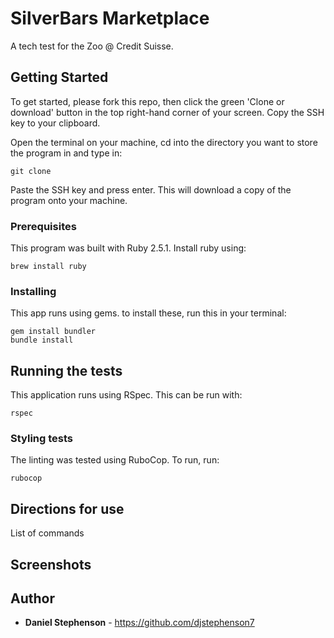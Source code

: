 # SilverBars Marketplace

A tech test for the Zoo @ Credit Suisse.

## Getting Started

To get started, please fork this repo, then click the green 'Clone or download' button in the top right-hand corner of your screen. Copy the SSH key to your clipboard.

Open the terminal on your machine, cd into the directory you want to store the program in and type in:
```
git clone
```
Paste the SSH key and press enter. This will download a copy of the program onto your machine.

### Prerequisites

This program was built with Ruby 2.5.1. Install ruby using:

```
brew install ruby
```

### Installing

This app runs using gems. to install these, run this in your terminal:

```
gem install bundler
bundle install
```

## Running the tests

This application runs using RSpec. This can be run with:

```
rspec
```

### Styling tests

The linting was tested using RuboCop. To run, run:

```
rubocop
```

## Directions for use
List of commands
## Screenshots

## Author

* **Daniel Stephenson** - https://github.com/djstephenson7
